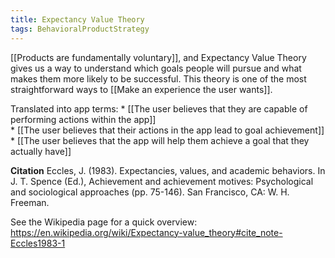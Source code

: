 ```yaml
---
title: Expectancy Value Theory
tags: BehavioralProductStrategy
---
```

[[Products are fundamentally voluntary]], and Expectancy Value Theory gives us a way to understand which goals people will pursue and what makes them more likely to be successful. This theory is one of the most straightforward ways to [[Make an experience the user wants]].

Translated into app terms:
	* [[The user believes that they are capable of performing actions within the app]]  
	* [[The user believes that their actions in the app lead to goal achievement]]
	* [[The user believes that the app will help them achieve a goal that they actually have]]

**Citation**
Eccles, J. (1983). Expectancies, values, and academic behaviors. In J. T. Spence (Ed.), Achievement and achievement motives: Psychological and sociological approaches (pp. 75-146). San Francisco, CA: W. H. Freeman.

See the Wikipedia page for a quick overview: https://en.wikipedia.org/wiki/Expectancy-value_theory#cite_note-Eccles1983-1